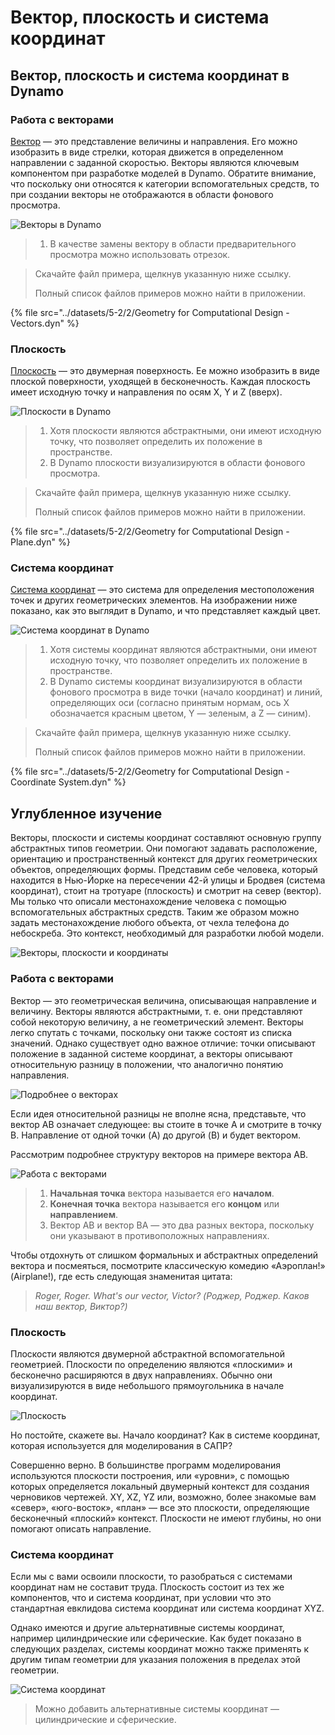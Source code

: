 # Вектор, плоскость и система координат

## Вектор, плоскость и система координат в Dynamo

### Работа с векторами

[Вектор](2-vectors.md#vector-1) — это представление величины и направления. Его можно изобразить в виде стрелки, которая движется в определенном направлении с заданной скоростью. Векторы являются ключевым компонентом при разработке моделей в Dynamo. Обратите внимание, что поскольку они относятся к категории вспомогательных средств, то при создании векторы не отображаются в области фонового просмотра.

![Векторы в Dynamo](../images/5-2/2/GeometryforComputationalDesign-vectors.jpg)

> 1. В качестве замены вектору в области предварительного просмотра можно использовать отрезок.

> Скачайте файл примера, щелкнув указанную ниже ссылку.
>
> Полный список файлов примеров можно найти в приложении.

{% file src="../datasets/5-2/2/Geometry for Computational Design - Vectors.dyn" %}

### Плоскость

[Плоскость](2-vectors.md#plane-1) — это двумерная поверхность. Ее можно изобразить в виде плоской поверхности, уходящей в бесконечность. Каждая плоскость имеет исходную точку и направления по осям X, Y и Z (вверх).

![Плоскости в Dynamo](../images/5-2/2/GeometryforComputationalDesign-plane.jpg)

> 1. Хотя плоскости являются абстрактными, они имеют исходную точку, что позволяет определить их положение в пространстве.
> 2. В Dynamo плоскости визуализируются в области фонового просмотра.

> Скачайте файл примера, щелкнув указанную ниже ссылку.
>
> Полный список файлов примеров можно найти в приложении.

{% file src="../datasets/5-2/2/Geometry for Computational Design - Plane.dyn" %}

### Система координат

[Система координат](2-vectors.md#coordinate-system-1) — это система для определения местоположения точек и других геометрических элементов. На изображении ниже показано, как это выглядит в Dynamo, и что представляет каждый цвет.

![Система координат в Dynamo](../images/5-2/2/GeometryforComputationalDesign-Coordinate.jpg)

> 1. Хотя системы координат являются абстрактными, они имеют исходную точку, что позволяет определить их положение в пространстве.
> 2. В Dynamo системы координат визуализируются в области фонового просмотра в виде точки (начало координат) и линий, определяющих оси (согласно принятым нормам, ось X обозначается красным цветом, Y — зеленым, а Z — синим).

> Скачайте файл примера, щелкнув указанную ниже ссылку.
>
> Полный список файлов примеров можно найти в приложении.

{% file src="../datasets/5-2/2/Geometry for Computational Design - Coordinate System.dyn" %}

## Углубленное изучение

Векторы, плоскости и системы координат составляют основную группу абстрактных типов геометрии. Они помогают задавать расположение, ориентацию и пространственный контекст для других геометрических объектов, определяющих формы. Представим себе человека, который находится в Нью-Йорке на пересечении 42-й улицы и Бродвея (система координат), стоит на тротуаре (плоскость) и смотрит на север (вектор). Мы только что описали местонахождение человека с помощью вспомогательных абстрактных средств. Таким же образом можно задать местонахождение любого объекта, от чехла телефона до небоскреба. Это контекст, необходимый для разработки любой модели.

![Векторы, плоскости и координаты](../images/5-2/2/VectorsPlanesCoodinates.jpg)

### Работа с векторами

Вектор — это геометрическая величина, описывающая направление и величину. Векторы являются абстрактными, т. е. они представляют собой некоторую величину, а не геометрический элемент. Векторы легко спутать с точками, поскольку они также состоят из списка значений. Однако существует одно важное отличие: точки описывают положение в заданной системе координат, а векторы описывают относительную разницу в положении, что аналогично понятию направления.

![Подробнее о векторах](../images/5-2/2/Vector-Detailed.jpg)

Если идея относительной разницы не вполне ясна, представьте, что вектор AB означает следующее: вы стоите в точке A и смотрите в точку B. Направление от одной точки (A) до другой (B) и будет вектором.

Рассмотрим подробнее структуру векторов на примере вектора AB.

![Работа с векторами](../images/5-2/2/Vector.jpg)

> 1. **Начальная точка** вектора называется его **началом**.
> 2. **Конечная точка** вектора называется его **концом** или **направлением**.
> 3. Вектор AB и вектор BA — это два разных вектора, поскольку они указывают в противоположных направлениях.

Чтобы отдохнуть от слишком формальных и абстрактных определений вектора и посмеяться, посмотрите классическую комедию «Аэроплан!» (Airplane!), где есть следующая знаменитая цитата:

> _Roger, Roger. What's our vector, Victor? (Роджер, Роджер. Каков наш вектор, Виктор?)_

### Плоскость

Плоскости являются двумерной абстрактной вспомогательной геометрией. Плоскости по определению являются «плоскими» и бесконечно расширяются в двух направлениях. Обычно они визуализируются в виде небольшого прямоугольника в начале координат.

![Плоскость](../images/5-2/2/Plane.jpg)

Но постойте, скажете вы. Начало координат? Как в системе координат, которая используется для моделирования в САПР?

Совершенно верно. В большинстве программ моделирования используются плоскости построения, или «уровни», с помощью которых определяется локальный двумерный контекст для создания черновиков чертежей. XY, XZ, YZ или, возможно, более знакомые вам «север», «юго-восток», «план» — все это плоскости, определяющие бесконечный «плоский» контекст. Плоскости не имеют глубины, но они помогают описать направление.

### Система координат

Если мы с вами освоили плоскости, то разобраться с системами координат нам не составит труда. Плоскость состоит из тех же компонентов, что и система координат, при условии что это стандартная евклидова система координат или система координат XYZ.

Однако имеются и другие альтернативные системы координат, например цилиндрические или сферические. Как будет показано в следующих разделах, системы координат можно также применять к другим типам геометрии для указания положения в пределах этой геометрии.

![Система координат](../images/5-2/2/CoordinateSystem.jpg)

> Можно добавить альтернативные системы координат — цилиндрические и сферические.
